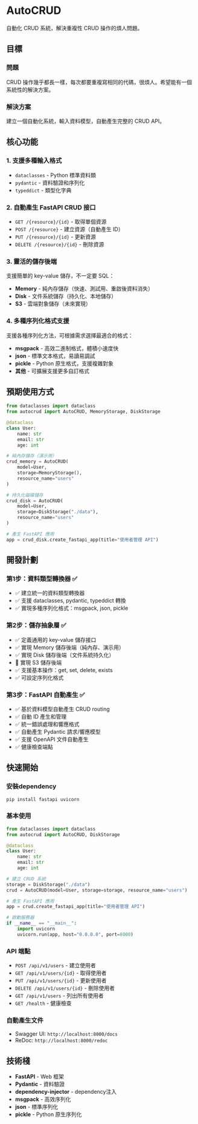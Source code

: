 # AutoCRUD

自動化 CRUD 系統，解決重複性 CRUD 操作的煩人問題。

## 目標

### 問題
CRUD 操作幾乎都長一樣，每次都要重複寫相同的代碼，很煩人。希望能有一個系統性的解決方案。

### 解決方案
建立一個自動化系統，輸入資料模型，自動產生完整的 CRUD API。

## 核心功能

### 1. 支援多種輸入格式
- `dataclasses` - Python 標準資料類
- `pydantic` - 資料驗證和序列化
- `typeddict` - 類型化字典

### 2. 自動產生 FastAPI CRUD 接口
- `GET /{resource}/{id}` - 取得單個資源
- `POST /{resource}` - 建立資源（自動產生 ID）
- `PUT /{resource}/{id}` - 更新資源
- `DELETE /{resource}/{id}` - 刪除資源

### 3. 靈活的儲存後端
支援簡單的 key-value 儲存，不一定要 SQL：
- **Memory** - 純內存儲存（快速、測試用、重啟後資料消失）
- **Disk** - 文件系統儲存（持久化、本地儲存）
- **S3** - 雲端對象儲存（未來實現）

### 4. 多種序列化格式支援
支援各種序列化方法，可根據需求選擇最適合的格式：
- **msgpack** - 高效二進制格式，體積小速度快
- **json** - 標準文本格式，易讀易調試
- **pickle** - Python 原生格式，支援複雜對象
- **其他** - 可擴展支援更多自訂格式

## 預期使用方式

```python
from dataclasses import dataclass
from autocrud import AutoCRUD, MemoryStorage, DiskStorage

@dataclass
class User:
    name: str
    email: str
    age: int

# 純內存儲存（演示用）
crud_memory = AutoCRUD(
    model=User,
    storage=MemoryStorage(),
    resource_name="users"
)

# 持久化磁碟儲存
crud_disk = AutoCRUD(
    model=User,
    storage=DiskStorage("./data"),
    resource_name="users"
)

# 產生 FastAPI 應用
app = crud_disk.create_fastapi_app(title="使用者管理 API")
```

## 開發計劃

### 第1步：資料類型轉換器 ✅
- ✅ 建立統一的資料類型轉換器
- ✅ 支援 dataclasses, pydantic, typeddict 轉換
- ✅ 實現多種序列化格式：msgpack, json, pickle

### 第2步：儲存抽象層 ✅
- ✅ 定義通用的 key-value 儲存接口
- ✅ 實現 Memory 儲存後端（純內存、演示用）
- ✅ 實現 Disk 儲存後端（文件系統持久化）
- 🔄 實現 S3 儲存後端
- ✅ 支援基本操作：get, set, delete, exists
- ✅ 可設定序列化格式

### 第3步：FastAPI 自動產生 ✅
- ✅ 基於資料模型自動產生 CRUD routing
- ✅ 自動 ID 產生和管理
- ✅ 統一錯誤處理和響應格式
- ✅ 自動產生 Pydantic 請求/響應模型
- ✅ 支援 OpenAPI 文件自動產生
- ✅ 健康檢查端點

## 快速開始

### 安裝dependency
```bash
pip install fastapi uvicorn
```

### 基本使用
```python
from dataclasses import dataclass
from autocrud import AutoCRUD, DiskStorage

@dataclass
class User:
    name: str
    email: str
    age: int

# 建立 CRUD 系統
storage = DiskStorage("./data")
crud = AutoCRUD(model=User, storage=storage, resource_name="users")

# 產生 FastAPI 應用
app = crud.create_fastapi_app(title="使用者管理 API")

# 啟動服務器
if __name__ == "__main__":
    import uvicorn
    uvicorn.run(app, host="0.0.0.0", port=8000)
```

### API 端點
- `POST /api/v1/users` - 建立使用者
- `GET /api/v1/users/{id}` - 取得使用者
- `PUT /api/v1/users/{id}` - 更新使用者  
- `DELETE /api/v1/users/{id}` - 刪除使用者
- `GET /api/v1/users` - 列出所有使用者
- `GET /health` - 健康檢查

### 自動產生文件
- Swagger UI: `http://localhost:8000/docs`
- ReDoc: `http://localhost:8000/redoc`

## 技術棧

- **FastAPI** - Web 框架
- **Pydantic** - 資料驗證
- **dependency-injector** - dependency注入
- **msgpack** - 高效序列化
- **json** - 標準序列化
- **pickle** - Python 原生序列化